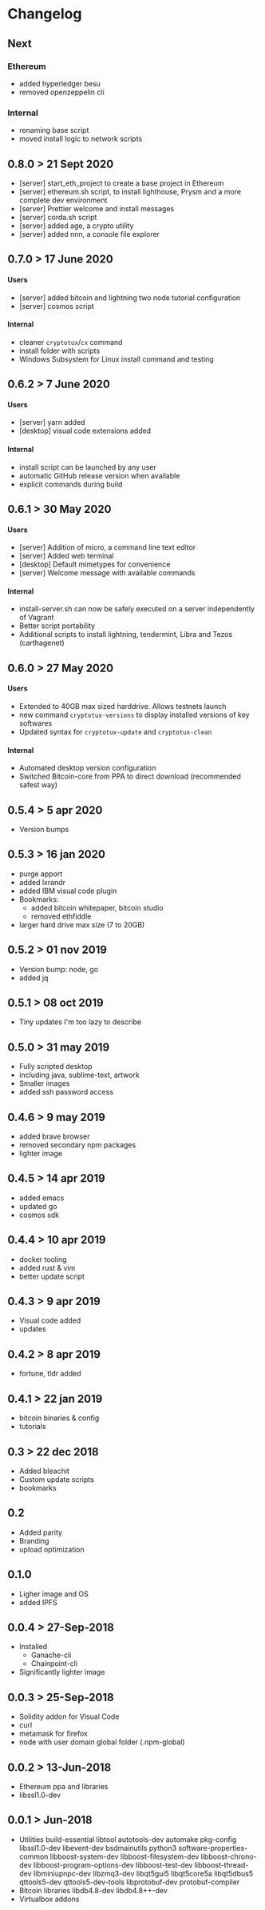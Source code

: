 # Changelog
## Next
### Ethereum
- added hyperledger besu
- removed openzeppelin cli
### Internal
- renaming base script
- moved install logic to network scripts

## 0.8.0 > 21 Sept 2020
- [server] start_eth_project to create a base project in Ethereum
- [server] ethereum.sh script, to install lighthouse, Prysm and a more complete dev environment
- [server] Prettier welcome and install messages
- [server] corda.sh script 
- [server] added age, a crypto utility 
- [server] added nnn, a console file explorer

## 0.7.0 > 17 June 2020
#### Users
- [server] added bitcoin and lightning two node tutorial configuration
- [server] cosmos script
#### Internal
- cleaner `cryptotux`/`cx` command
- install folder with scripts
- Windows Subsystem for Linux install command and testing

## 0.6.2 > 7 June 2020
#### Users
- [server] yarn added
- [desktop] visual code extensions added
#### Internal
- install script can be launched by any user
- automatic GitHub release version when available
- explicit commands during build

## 0.6.1 > 30 May 2020
#### Users
- [server] Addition of micro, a command line text editor
- [server] Added web terminal 
- [desktop] Default mimetypes for convenience 
- [server] Welcome message with available commands
#### Internal
- install-server.sh can now be safely executed on a server independently of Vagrant
- Better script portability 
- Additional scripts to install lightning, tendermint, Libra and Tezos (carthagenet)
## 0.6.0 > 27 May 2020
#### Users
- Extended to 40GB max sized harddrive. Allows testnets launch
- new command `cryptotux-versions` to display installed versions of key softwares
- Updated syntax for `cryptotux-update` and `cryptotux-clean`
#### Internal
- Automated desktop version configuration
- Switched Bitcoin-core from PPA to direct download (recommended safest way)

## 0.5.4 > 5 apr 2020
- Version bumps

## 0.5.3 > 16 jan 2020
- purge apport
- added lxrandr
- added IBM visual code plugin
- Bookmarks:
	- added bitcoin whitepaper, bitcoin studio
	- removed ethfiddle
- larger hard drive max size (7 to 20GB)

## 0.5.2 > 01 nov 2019
- Version bump: node, go
- added jq

## 0.5.1 > 08 oct 2019
- Tiny updates I'm too lazy to describe

## 0.5.0 > 31 may 2019
- Fully scripted desktop 
- including java, sublime-text, artwork
- Smaller images
- added ssh password access 

## 0.4.6 > 9 may 2019
- added brave browser
- removed secondary npm packages
- lighter image

## 0.4.5 > 14 apr 2019
- added emacs
- updated go
- cosmos sdk

## 0.4.4 > 10 apr 2019
- docker tooling
- added rust & vim
- better update script 

## 0.4.3 > 9 apr 2019
- Visual code added
- updates

## 0.4.2 > 8 apr 2019
- fortune, tldr added

## 0.4.1 > 22 jan 2019
- bitcoin binaries & config
- tutorials

## 0.3 > 22 dec 2018
- Added bleachit
- Custom update scripts
- bookmarks

## 0.2
- Added parity
- Branding
- upload optimization

## 0.1.0
- Ligher image and OS
- added IPFS

## 0.0.4 > 27-Sep-2018
- Installed
	- Ganache-cli
	- Chainpoint-cli   
- Significantly lighter image

## 0.0.3 > 25-Sep-2018
- Solidity addon for Visual Code
- curl
- metamask for firefox
- node with user domain global folder (.npm-global)

## 0.0.2 > 13-Jun-2018 
- Ethereum ppa and libraries
- libssl1.0-dev

## 0.0.1 > Jun-2018
- Utilities
	build-essential libtool autotools-dev automake pkg-config libssl1.0-dev libevent-dev bsdmainutils python3 software-properties-common
	libboost-system-dev libboost-filesystem-dev libboost-chrono-dev libboost-program-options-dev libboost-test-dev libboost-thread-dev
	libminiupnpc-dev libzmq3-dev
	libqt5gui5 libqt5core5a libqt5dbus5 qttools5-dev qttools5-dev-tools libprotobuf-dev protobuf-compiler  
- Bitcoin libraries
	libdb4.8-dev libdb4.8++-dev
- Virtualbox addons